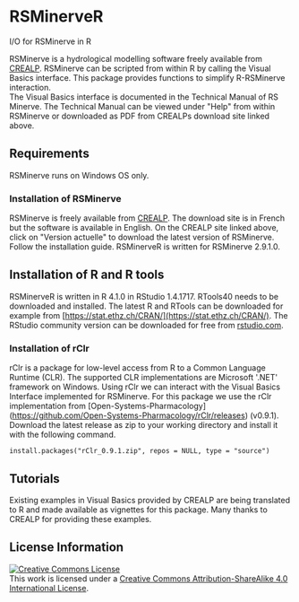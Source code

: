 # RSMinerveR
I/O for RSMinerve in R

RSMinerve is a hydrological modelling software freely available from [CREALP](https://www.crealp.ch/fr/accueil/outils-services/logiciels/rs-minerve/telechargement-rsm.html). RSMinerve can be scripted from within R by calling the Visual Basics interface. This package provides functions to simplify R-RSMinerve interaction.   
The Visual Basics interface is documented in the Technical Manual of RS Minerve. The Technical Manual can be viewed under "Help" from within RSMinerve or downloaded as PDF from CREALPs download site linked above. 


## Requirements 
RSMinerve runs on Windows OS only.

### Installation of RSMinerve
RSMinerve is freely available from [CREALP](https://www.crealp.ch/fr/accueil/outils-services/logiciels/rs-minerve/telechargement-rsm.html). The download site is in French but the software is available in English. On the CREALP site linked above, click on "Version actuelle" to download the latest version of RSMinerve. Follow the installation guide. RSMinerveR is written for RSMinerve 2.9.1.0. 

## Installation of R and R tools
RSMinerveR is written in R 4.1.0 in RStudio 1.4.1717. RTools40 needs to be downloaded and installed. The latest R and RTools can be downloaded for example from [https://stat.ethz.ch/CRAN/](https://stat.ethz.ch/CRAN/). The RStudio community version can be downloaded for free from  [rstudio.com](https://www.rstudio.com/products/rstudio/download/). 

### Installation of rClr
rClr is a package for low-level access from R to a Common Language Runtime (CLR). The supported CLR implementations are Microsoft '.NET' framework on Windows. Using rClr we can interact with the Visual Basics Interface implemented for RSMinerve. For this package we use the rClr implementation from [Open-Systems-Pharmacology] (https://github.com/Open-Systems-Pharmacology/rClr/releases) (v0.9.1). Download the latest release as zip to your working directory and install it with the following command. 
```{r}
install.packages("rClr_0.9.1.zip", repos = NULL, type = "source")
```

## Tutorials
Existing examples in Visual Basics provided by CREALP are being translated to R and made available as vignettes for this package. Many thanks to CREALP for providing these examples. 


## License Information

<a rel="license" href="http://creativecommons.org/licenses/by-sa/4.0/"><img alt="Creative Commons License" style="border-width:0" src="https://i.creativecommons.org/l/by-sa/4.0/88x31.png" /></a><br />This
work is licensed under a
<a rel="license" href="http://creativecommons.org/licenses/by-sa/4.0/">Creative
Commons Attribution-ShareAlike 4.0 International License</a>.
